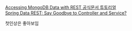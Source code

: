 [Accessing MongoDB Data with REST 공식문서 튜토리얼](https://spring.io/guides/gs/accessing-mongodb-data-rest)  
[Spring Data REST: Say Goodbye to Controller and Service?](https://medium.com/@mertkagan/spring-data-rest-say-goodbye-to-controller-and-service-1acb6c7437f1)

첫인상은 좋아보임


